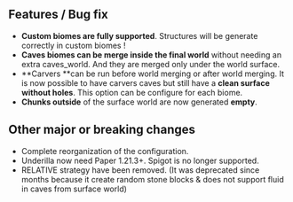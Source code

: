 ## Features / Bug fix
- **Custom biomes are fully supported**. Structures will be generate correctly in custom biomes !
- **Caves biomes can be merge inside the final world** without needing an extra caves_world. And they are merged only under the world surface.
- **Carvers **can be run before world merging or after world merging. It is now possible to have carvers caves but still have a **clean surface without holes**. This option can be configure for each biome.
- **Chunks outside** of the surface world are now generated **empty**.

## Other major or breaking changes
- Complete reorganization of the configuration.
- Underilla now need Paper 1.21.3+. Spigot is no longer supported.
- RELATIVE strategy have been removed. (It was deprecated since months because it create random stone blocks & does not support fluid in caves from surface world)